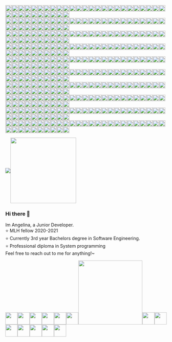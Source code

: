 <!-- NICKNAME PANEL START-->
<img src="https://img.shields.io/badge/%20-%20-lightgrey?style=flat&logo=angular&logoColor=lightgrey" width="20vw"><img src="https://img.shields.io/badge/%20-%20-lightgrey?style=flat&logo=angular&logoColor=lightgrey" width="20vw"><img src="https://img.shields.io/badge/%20-%20-lightgrey?style=flat&logo=angular&logoColor=lightgrey" width="20vw"><img src="https://img.shields.io/badge/%20-%20-lightgrey?style=flat&logo=angular&logoColor=lightgrey" width="20vw"><img src="https://img.shields.io/badge/%20-%20-lightgrey?style=flat&logo=angular&logoColor=lightgrey" width="20vw"><img src="https://img.shields.io/badge/%20-%20-lightgrey?style=flat&logo=angular&logoColor=lightgrey" width="20vw"><img src="https://img.shields.io/badge/%20-%20-lightgrey?style=flat&logo=angular&logoColor=lightgrey" width="20vw"><img src="https://img.shields.io/badge/%20-%20-lightgrey?style=flat&logo=angular&logoColor=lightgrey" width="20vw"><img src="https://img.shields.io/badge/%20-%20-lightgrey?style=flat&logo=angular&logoColor=lightgrey" width="20vw"><img src="https://img.shields.io/badge/%20-%20-lightgrey?style=flat&logo=angular&logoColor=lightgrey" width="20vw"><img src="https://img.shields.io/badge/%20-%20-lightgrey?style=flat&logo=angular&logoColor=lightgrey" width="20vw"><img src="https://img.shields.io/badge/%20-%20-lightgrey?style=flat&logo=angular&logoColor=lightgrey" width="20vw"><img src="https://img.shields.io/badge/%20-%20-lightgrey?style=flat&logo=angular&logoColor=lightgrey" width="20vw"><img src="https://img.shields.io/badge/%20-%20-lightgrey?style=flat&logo=angular&logoColor=lightgrey" width="20vw"><img src="https://img.shields.io/badge/%20-%20-lightgrey?style=flat&logo=angular&logoColor=lightgrey" width="20vw"><img src="https://img.shields.io/badge/%20-%20-lightgrey?style=flat&logo=angular&logoColor=lightgrey" width="20vw"><img src="https://img.shields.io/badge/%20-%20-lightgrey?style=flat&logo=angular&logoColor=lightgrey" width="20vw"><img src="https://img.shields.io/badge/%20-%20-lightgrey?style=flat&logo=angular&logoColor=lightgrey" width="20vw"><img src="https://img.shields.io/badge/%20-%20-lightgrey?style=flat&logo=angular&logoColor=lightgrey" width="20vw"><img src="https://img.shields.io/badge/%20-%20-lightgrey?style=flat&logo=angular&logoColor=lightgrey" width="20vw"><img src="https://img.shields.io/badge/%20-%20-lightgrey?style=flat&logo=angular&logoColor=lightgrey" width="20vw"><img src="https://img.shields.io/badge/%20-%20-lightgrey?style=flat&logo=angular&logoColor=lightgrey" width="20vw"><img src="https://img.shields.io/badge/%20-%20-lightgrey?style=flat&logo=angular&logoColor=lightgrey" width="20vw"><img src="https://img.shields.io/badge/%20-%20-lightgrey?style=flat&logo=angular&logoColor=lightgrey" width="20vw"><img src="https://img.shields.io/badge/%20-%20-lightgrey?style=flat&logo=angular&logoColor=lightgrey" width="20vw"><img src="https://img.shields.io/badge/%20-%20-lightgrey?style=flat&logo=angular&logoColor=lightgrey" width="20vw"><img src="https://img.shields.io/badge/%20-%20-lightgrey?style=flat&logo=angular&logoColor=lightgrey" width="20vw"><img src="https://img.shields.io/badge/%20-%20-lightgrey?style=flat&logo=angular&logoColor=lightgrey" width="20vw"><img src="https://img.shields.io/badge/%20-%20-lightgrey?style=flat&logo=angular&logoColor=lightgrey" width="20vw"><img src="https://img.shields.io/badge/%20-%20-lightgrey?style=flat&logo=angular&logoColor=lightgrey" width="20vw"><img src="https://img.shields.io/badge/%20-%20-lightgrey?style=flat&logo=angular&logoColor=lightgrey" width="20vw"><img src="https://img.shields.io/badge/%20-%20-lightgrey?style=flat&logo=angular&logoColor=lightgrey" width="20vw"><img src="https://img.shields.io/badge/%20-%20-lightgrey?style=flat&logo=angular&logoColor=lightgrey" width="20vw"><img src="https://img.shields.io/badge/%20-%20-lightgrey?style=flat&logo=angular&logoColor=lightgrey" width="20vw"><img src="https://img.shields.io/badge/%20-%20-lightgrey?style=flat&logo=angular&logoColor=lightgrey" width="20vw"><br/> 
<img src="https://img.shields.io/badge/%20-%20-lightgrey?style=flat&logo=angular&logoColor=lightgrey" width="20vw"><img src="https://img.shields.io/badge/%20-%20-lightgrey?style=flat&logo=angular&logoColor=lightgrey" width="20vw"><img src="https://img.shields.io/badge/%20-%20-lightgrey?style=flat&logo=angular&logoColor=lightgrey" width="20vw"><img src="https://img.shields.io/badge/%20-%20-lightgrey?style=flat&logo=angular&logoColor=lightgrey" width="20vw"><img src="https://img.shields.io/badge/%20-%20-lightgrey?style=flat&logo=angular&logoColor=lightgrey" width="20vw"><img src="https://img.shields.io/badge/%20-%20-lightgrey?style=flat&logo=angular&logoColor=lightgrey" width="20vw"><img src="https://img.shields.io/badge/%20-%20-lightgrey?style=flat&logo=angular&logoColor=lightgrey" width="20vw"><img src="https://img.shields.io/badge/%20-%20-lightgrey?style=flat&logo=angular&logoColor=lightgrey" width="20vw"><img src="https://img.shields.io/badge/%20-%20-lightgrey?style=flat&logo=angular&logoColor=lightgrey" width="20vw"><img src="https://img.shields.io/badge/%20-%20-lightgrey?style=flat&logo=angular&logoColor=lightgrey" width="20vw"><img src="https://img.shields.io/badge/%20-%20-lightgrey?style=flat&logo=angular&logoColor=lightgrey" width="20vw"><img src="https://img.shields.io/badge/%20-%20-lightgrey?style=flat&logo=angular&logoColor=lightgrey" width="20vw"><img src="https://img.shields.io/badge/%20-%20-lightgrey?style=flat&logo=angular&logoColor=lightgrey" width="20vw"><img src="https://img.shields.io/badge/%20-%20-lightgrey?style=flat&logo=angular&logoColor=lightgrey" width="20vw"><img src="https://img.shields.io/badge/%20-%20-lightgrey?style=flat&logo=angular&logoColor=lightgrey" width="20vw"><img src="https://img.shields.io/badge/%20-%20-lightgrey?style=flat&logo=angular&logoColor=lightgrey" width="20vw"><img src="https://img.shields.io/badge/%20-%20-lightgrey?style=flat&logo=angular&logoColor=lightgrey" width="20vw"><img src="https://img.shields.io/badge/%20-%20-lightgrey?style=flat&logo=angular&logoColor=lightgrey" width="20vw"><img src="https://img.shields.io/badge/%20-%20-ff69b4?style=flat&logo=angular&logoColor=ff69b4" width="20vw"><img src="https://img.shields.io/badge/%20-%20-lightgrey?style=flat&logo=angular&logoColor=lightgrey" width="20vw"><img src="https://img.shields.io/badge/%20-%20-ff69b4?style=flat&logo=angular&logoColor=ff69b4" width="20vw"><img src="https://img.shields.io/badge/%20-%20-lightgrey?style=flat&logo=angular&logoColor=lightgrey" width="20vw"><img src="https://img.shields.io/badge/%20-%20-lightgrey?style=flat&logo=angular&logoColor=lightgrey" width="20vw"><img src="https://img.shields.io/badge/%20-%20-lightgrey?style=flat&logo=angular&logoColor=lightgrey" width="20vw"><img src="https://img.shields.io/badge/%20-%20-lightgrey?style=flat&logo=angular&logoColor=lightgrey" width="20vw"><img src="https://img.shields.io/badge/%20-%20-lightgrey?style=flat&logo=angular&logoColor=lightgrey" width="20vw"><img src="https://img.shields.io/badge/%20-%20-lightgrey?style=flat&logo=angular&logoColor=lightgrey" width="20vw"><img src="https://img.shields.io/badge/%20-%20-lightgrey?style=flat&logo=angular&logoColor=lightgrey" width="20vw"><img src="https://img.shields.io/badge/%20-%20-lightgrey?style=flat&logo=angular&logoColor=lightgrey" width="20vw"><img src="https://img.shields.io/badge/%20-%20-lightgrey?style=flat&logo=angular&logoColor=lightgrey" width="20vw"><img src="https://img.shields.io/badge/%20-%20-lightgrey?style=flat&logo=angular&logoColor=lightgrey" width="20vw"><img src="https://img.shields.io/badge/%20-%20-lightgrey?style=flat&logo=angular&logoColor=lightgrey" width="20vw"><img src="https://img.shields.io/badge/%20-%20-lightgrey?style=flat&logo=angular&logoColor=lightgrey" width="20vw"><img src="https://img.shields.io/badge/%20-%20-lightgrey?style=flat&logo=angular&logoColor=lightgrey" width="20vw"><img src="https://img.shields.io/badge/%20-%20-lightgrey?style=flat&logo=angular&logoColor=lightgrey" width="20vw"><br/> 
<img src="https://img.shields.io/badge/%20-%20-lightgrey?style=flat&logo=angular&logoColor=lightgrey" width="20vw"><img src="https://img.shields.io/badge/%20-%20-lightgrey?style=flat&logo=angular&logoColor=lightgrey" width="20vw"><img src="https://img.shields.io/badge/%20-%20-ff69b4?style=flat&logo=angular&logoColor=ff69b4" width="20vw"><img src="https://img.shields.io/badge/%20-%20-ff69b4?style=flat&logo=angular&logoColor=ff69b4" width="20vw"><img src="https://img.shields.io/badge/%20-%20-lightgrey?style=flat&logo=angular&logoColor=lightgrey" width="20vw"><img src="https://img.shields.io/badge/%20-%20-lightgrey?style=flat&logo=angular&logoColor=lightgrey" width="20vw"><img src="https://img.shields.io/badge/%20-%20-ff69b4?style=flat&logo=angular&logoColor=ff69b4" width="20vw"><img src="https://img.shields.io/badge/%20-%20-ff69b4?style=flat&logo=angular&logoColor=ff69b4" width="20vw"><img src="https://img.shields.io/badge/%20-%20-ff69b4?style=flat&logo=angular&logoColor=ff69b4" width="20vw"><img src="https://img.shields.io/badge/%20-%20-lightgrey?style=flat&logo=angular&logoColor=lightgrey" width="20vw"><img src="https://img.shields.io/badge/%20-%20-ff69b4?style=flat&logo=angular&logoColor=ff69b4" width="20vw"><img src="https://img.shields.io/badge/%20-%20-ff69b4?style=flat&logo=angular&logoColor=ff69b4" width="20vw"><img src="https://img.shields.io/badge/%20-%20-ff69b4?style=flat&logo=angular&logoColor=ff69b4" width="20vw"><img src="https://img.shields.io/badge/%20-%20-lightgrey?style=flat&logo=angular&logoColor=lightgrey" width="20vw"><img src="https://img.shields.io/badge/%20-%20-ff69b4?style=flat&logo=angular&logoColor=ff69b4" width="20vw"><img src="https://img.shields.io/badge/%20-%20-ff69b4?style=flat&logo=angular&logoColor=ff69b4" width="20vw"><img src="https://img.shields.io/badge/%20-%20-ff69b4?style=flat&logo=angular&logoColor=ff69b4" width="20vw"><img src="https://img.shields.io/badge/%20-%20-lightgrey?style=flat&logo=angular&logoColor=lightgrey" width="20vw"><img src="https://img.shields.io/badge/%20-%20-ff69b4?style=flat&logo=angular&logoColor=ff69b4" width="20vw"><img src="https://img.shields.io/badge/%20-%20-lightgrey?style=flat&logo=angular&logoColor=lightgrey" width="20vw"><img src="https://img.shields.io/badge/%20-%20-lightgrey?style=flat&logo=angular&logoColor=lightgrey" width="20vw"><img src="https://img.shields.io/badge/%20-%20-lightgrey?style=flat&logo=angular&logoColor=lightgrey" width="20vw"><img src="https://img.shields.io/badge/%20-%20-ff69b4?style=flat&logo=angular&logoColor=ff69b4" width="20vw"><img src="https://img.shields.io/badge/%20-%20-ff69b4?style=flat&logo=angular&logoColor=ff69b4" width="20vw"><img src="https://img.shields.io/badge/%20-%20-ff69b4?style=flat&logo=angular&logoColor=ff69b4" width="20vw"><img src="https://img.shields.io/badge/%20-%20-lightgrey?style=flat&logo=angular&logoColor=lightgrey" width="20vw"><img src="https://img.shields.io/badge/%20-%20-lightgrey?style=flat&logo=angular&logoColor=lightgrey" width="20vw"><img src="https://img.shields.io/badge/%20-%20-ff69b4?style=flat&logo=angular&logoColor=ff69b4" width="20vw"><img src="https://img.shields.io/badge/%20-%20-ff69b4?style=flat&logo=angular&logoColor=ff69b4" width="20vw"><img src="https://img.shields.io/badge/%20-%20-lightgrey?style=flat&logo=angular&logoColor=lightgrey" width="20vw"><img src="https://img.shields.io/badge/%20-%20-lightgrey?style=flat&logo=angular&logoColor=lightgrey" width="20vw"><img src="https://img.shields.io/badge/%20-%20-ff69b4?style=flat&logo=angular&logoColor=ff69b4" width="20vw"><img src="https://img.shields.io/badge/%20-%20-ff69b4?style=flat&logo=angular&logoColor=ff69b4" width="20vw"><img src="https://img.shields.io/badge/%20-%20-ff69b4?style=flat&logo=angular&logoColor=ff69b4" width="20vw"><img src="https://img.shields.io/badge/%20-%20-lightgrey?style=flat&logo=angular&logoColor=lightgrey" width="20vw"><!-- newline --><br/> 
<img src="https://img.shields.io/badge/%20-%20-lightgrey?style=flat&logo=angular&logoColor=lightgrey" width="20vw"><img src="https://img.shields.io/badge/%20-%20-ff69b4?style=flat&logo=angular&logoColor=ff69b4" width="20vw"><img src="https://img.shields.io/badge/%20-%20-lightgrey?style=flat&logo=angular&logoColor=lightgrey" width="20vw"><img src="https://img.shields.io/badge/%20-%20-ff69b4?style=flat&logo=angular&logoColor=ff69b4" width="20vw"><img src="https://img.shields.io/badge/%20-%20-lightgrey?style=flat&logo=angular&logoColor=lightgrey" width="20vw"><img src="https://img.shields.io/badge/%20-%20-lightgrey?style=flat&logo=angular&logoColor=lightgrey" width="20vw"><img src="https://img.shields.io/badge/%20-%20-ff69b4?style=flat&logo=angular&logoColor=ff69b4" width="20vw"><img src="https://img.shields.io/badge/%20-%20-lightgrey?style=flat&logo=angular&logoColor=lightgrey" width="20vw"><img src="https://img.shields.io/badge/%20-%20-ff69b4?style=flat&logo=angular&logoColor=ff69b4" width="20vw"><img src="https://img.shields.io/badge/%20-%20-lightgrey?style=flat&logo=angular&logoColor=lightgrey" width="20vw"><img src="https://img.shields.io/badge/%20-%20-ff69b4?style=flat&logo=angular&logoColor=ff69b4" width="20vw"><img src="https://img.shields.io/badge/%20-%20-lightgrey?style=flat&logo=angular&logoColor=lightgrey" width="20vw"><img src="https://img.shields.io/badge/%20-%20-ff69b4?style=flat&logo=angular&logoColor=ff69b4" width="20vw"><img src="https://img.shields.io/badge/%20-%20-lightgrey?style=flat&logo=angular&logoColor=lightgrey" width="20vw"><img src="https://img.shields.io/badge/%20-%20-ff69b4?style=flat&logo=angular&logoColor=ff69b4" width="20vw"><img src="https://img.shields.io/badge/%20-%20-lightgrey?style=flat&logo=angular&logoColor=lightgrey" width="20vw"><img src="https://img.shields.io/badge/%20-%20-ff69b4?style=flat&logo=angular&logoColor=ff69b4" width="20vw"><img src="https://img.shields.io/badge/%20-%20-lightgrey?style=flat&logo=angular&logoColor=lightgrey" width="20vw"><img src="https://img.shields.io/badge/%20-%20-ff69b4?style=flat&logo=angular&logoColor=ff69b4" width="20vw"><img src="https://img.shields.io/badge/%20-%20-lightgrey?style=flat&logo=angular&logoColor=lightgrey" width="20vw"><img src="https://img.shields.io/badge/%20-%20-ff69b4?style=flat&logo=angular&logoColor=ff69b4" width="20vw"><img src="https://img.shields.io/badge/%20-%20-lightgrey?style=flat&logo=angular&logoColor=lightgrey" width="20vw"><img src="https://img.shields.io/badge/%20-%20-ff69b4?style=flat&logo=angular&logoColor=ff69b4" width="20vw"><img src="https://img.shields.io/badge/%20-%20-lightgrey?style=flat&logo=angular&logoColor=lightgrey" width="20vw"><img src="https://img.shields.io/badge/%20-%20-ff69b4?style=flat&logo=angular&logoColor=ff69b4" width="20vw"><img src="https://img.shields.io/badge/%20-%20-lightgrey?style=flat&logo=angular&logoColor=lightgrey" width="20vw"><img src="https://img.shields.io/badge/%20-%20-ff69b4?style=flat&logo=angular&logoColor=ff69b4" width="20vw"><img src="https://img.shields.io/badge/%20-%20-lightgrey?style=flat&logo=angular&logoColor=lightgrey" width="20vw"><img src="https://img.shields.io/badge/%20-%20-ff69b4?style=flat&logo=angular&logoColor=ff69b4" width="20vw"><img src="https://img.shields.io/badge/%20-%20-lightgrey?style=flat&logo=angular&logoColor=lightgrey" width="20vw"><img src="https://img.shields.io/badge/%20-%20-lightgrey?style=flat&logo=angular&logoColor=lightgrey" width="20vw"><img src="https://img.shields.io/badge/%20-%20-ff69b4?style=flat&logo=angular&logoColor=ff69b4" width="20vw"><img src="https://img.shields.io/badge/%20-%20-lightgrey?style=flat&logo=angular&logoColor=lightgrey" width="20vw"><img src="https://img.shields.io/badge/%20-%20-ff69b4?style=flat&logo=angular&logoColor=ff69b4" width="20vw"><img src="https://img.shields.io/badge/%20-%20-lightgrey?style=flat&logo=angular&logoColor=lightgrey" width="20vw"><!-- newline --><br/> 
<img src="https://img.shields.io/badge/%20-%20-lightgrey?style=flat&logo=angular&logoColor=lightgrey" width="20vw"><img src="https://img.shields.io/badge/%20-%20-ff69b4?style=flat&logo=angular&logoColor=ff69b4" width="20vw"><img src="https://img.shields.io/badge/%20-%20-lightgrey?style=flat&logo=angular&logoColor=lightgrey" width="20vw"><img src="https://img.shields.io/badge/%20-%20-ff69b4?style=flat&logo=angular&logoColor=ff69b4" width="20vw"><img src="https://img.shields.io/badge/%20-%20-lightgrey?style=flat&logo=angular&logoColor=lightgrey" width="20vw"><img src="https://img.shields.io/badge/%20-%20-lightgrey?style=flat&logo=angular&logoColor=lightgrey" width="20vw"><img src="https://img.shields.io/badge/%20-%20-ff69b4?style=flat&logo=angular&logoColor=ff69b4" width="20vw"><img src="https://img.shields.io/badge/%20-%20-lightgrey?style=flat&logo=angular&logoColor=lightgrey" width="20vw"><img src="https://img.shields.io/badge/%20-%20-ff69b4?style=flat&logo=angular&logoColor=ff69b4" width="20vw"><img src="https://img.shields.io/badge/%20-%20-lightgrey?style=flat&logo=angular&logoColor=lightgrey" width="20vw"><img src="https://img.shields.io/badge/%20-%20-ff69b4?style=flat&logo=angular&logoColor=ff69b4" width="20vw"><img src="https://img.shields.io/badge/%20-%20-lightgrey?style=flat&logo=angular&logoColor=lightgrey" width="20vw"><img src="https://img.shields.io/badge/%20-%20-ff69b4?style=flat&logo=angular&logoColor=ff69b4" width="20vw"><img src="https://img.shields.io/badge/%20-%20-lightgrey?style=flat&logo=angular&logoColor=lightgrey" width="20vw"><img src="https://img.shields.io/badge/%20-%20-ff69b4?style=flat&logo=angular&logoColor=ff69b4" width="20vw"><img src="https://img.shields.io/badge/%20-%20-ff69b4?style=flat&logo=angular&logoColor=ff69b4" width="20vw"><img src="https://img.shields.io/badge/%20-%20-ff69b4?style=flat&logo=angular&logoColor=ff69b4" width="20vw"><img src="https://img.shields.io/badge/%20-%20-lightgrey?style=flat&logo=angular&logoColor=lightgrey" width="20vw"><img src="https://img.shields.io/badge/%20-%20-ff69b4?style=flat&logo=angular&logoColor=ff69b4" width="20vw"><img src="https://img.shields.io/badge/%20-%20-lightgrey?style=flat&logo=angular&logoColor=lightgrey" width="20vw"><img src="https://img.shields.io/badge/%20-%20-ff69b4?style=flat&logo=angular&logoColor=ff69b4" width="20vw"><img src="https://img.shields.io/badge/%20-%20-lightgrey?style=flat&logo=angular&logoColor=lightgrey" width="20vw"><img src="https://img.shields.io/badge/%20-%20-ff69b4?style=flat&logo=angular&logoColor=ff69b4" width="20vw"><img src="https://img.shields.io/badge/%20-%20-lightgrey?style=flat&logo=angular&logoColor=lightgrey" width="20vw"><img src="https://img.shields.io/badge/%20-%20-ff69b4?style=flat&logo=angular&logoColor=ff69b4" width="20vw"><img src="https://img.shields.io/badge/%20-%20-lightgrey?style=flat&logo=angular&logoColor=lightgrey" width="20vw"><img src="https://img.shields.io/badge/%20-%20-ff69b4?style=flat&logo=angular&logoColor=ff69b4" width="20vw"><img src="https://img.shields.io/badge/%20-%20-lightgrey?style=flat&logo=angular&logoColor=lightgrey" width="20vw"><img src="https://img.shields.io/badge/%20-%20-ff69b4?style=flat&logo=angular&logoColor=ff69b4" width="20vw"><img src="https://img.shields.io/badge/%20-%20-lightgrey?style=flat&logo=angular&logoColor=lightgrey" width="20vw"><img src="https://img.shields.io/badge/%20-%20-lightgrey?style=flat&logo=angular&logoColor=lightgrey" width="20vw"><img src="https://img.shields.io/badge/%20-%20-ff69b4?style=flat&logo=angular&logoColor=ff69b4" width="20vw"><img src="https://img.shields.io/badge/%20-%20-lightgrey?style=flat&logo=angular&logoColor=lightgrey" width="20vw"><img src="https://img.shields.io/badge/%20-%20-ff69b4?style=flat&logo=angular&logoColor=ff69b4" width="20vw"><img src="https://img.shields.io/badge/%20-%20-lightgrey?style=flat&logo=angular&logoColor=lightgrey" width="20vw"><!-- newline --><br/> 
<img src="https://img.shields.io/badge/%20-%20-lightgrey?style=flat&logo=angular&logoColor=lightgrey" width="20vw"><img src="https://img.shields.io/badge/%20-%20-ff69b4?style=flat&logo=angular&logoColor=ff69b4" width="20vw"><img src="https://img.shields.io/badge/%20-%20-lightgrey?style=flat&logo=angular&logoColor=lightgrey" width="20vw"><img src="https://img.shields.io/badge/%20-%20-ff69b4?style=flat&logo=angular&logoColor=ff69b4" width="20vw"><img src="https://img.shields.io/badge/%20-%20-lightgrey?style=flat&logo=angular&logoColor=lightgrey" width="20vw"><img src="https://img.shields.io/badge/%20-%20-lightgrey?style=flat&logo=angular&logoColor=lightgrey" width="20vw"><img src="https://img.shields.io/badge/%20-%20-ff69b4?style=flat&logo=angular&logoColor=ff69b4" width="20vw"><img src="https://img.shields.io/badge/%20-%20-lightgrey?style=flat&logo=angular&logoColor=lightgrey" width="20vw"><img src="https://img.shields.io/badge/%20-%20-ff69b4?style=flat&logo=angular&logoColor=ff69b4" width="20vw"><img src="https://img.shields.io/badge/%20-%20-lightgrey?style=flat&logo=angular&logoColor=lightgrey" width="20vw"><img src="https://img.shields.io/badge/%20-%20-ff69b4?style=flat&logo=angular&logoColor=ff69b4" width="20vw"><img src="https://img.shields.io/badge/%20-%20-ff69b4?style=flat&logo=angular&logoColor=ff69b4" width="20vw"><img src="https://img.shields.io/badge/%20-%20-ff69b4?style=flat&logo=angular&logoColor=ff69b4" width="20vw"><img src="https://img.shields.io/badge/%20-%20-lightgrey?style=flat&logo=angular&logoColor=lightgrey" width="20vw"><img src="https://img.shields.io/badge/%20-%20-ff69b4?style=flat&logo=angular&logoColor=ff69b4" width="20vw"><img src="https://img.shields.io/badge/%20-%20-lightgrey?style=flat&logo=angular&logoColor=lightgrey" width="20vw"><img src="https://img.shields.io/badge/%20-%20-lightgrey?style=flat&logo=angular&logoColor=lightgrey" width="20vw"><img src="https://img.shields.io/badge/%20-%20-lightgrey?style=flat&logo=angular&logoColor=lightgrey" width="20vw"><img src="https://img.shields.io/badge/%20-%20-ff69b4?style=flat&logo=angular&logoColor=ff69b4" width="20vw"><img src="https://img.shields.io/badge/%20-%20-lightgrey?style=flat&logo=angular&logoColor=lightgrey" width="20vw"><img src="https://img.shields.io/badge/%20-%20-ff69b4?style=flat&logo=angular&logoColor=ff69b4" width="20vw"><img src="https://img.shields.io/badge/%20-%20-lightgrey?style=flat&logo=angular&logoColor=lightgrey" width="20vw"><img src="https://img.shields.io/badge/%20-%20-ff69b4?style=flat&logo=angular&logoColor=ff69b4" width="20vw"><img src="https://img.shields.io/badge/%20-%20-lightgrey?style=flat&logo=angular&logoColor=lightgrey" width="20vw"><img src="https://img.shields.io/badge/%20-%20-ff69b4?style=flat&logo=angular&logoColor=ff69b4" width="20vw"><img src="https://img.shields.io/badge/%20-%20-lightgrey?style=flat&logo=angular&logoColor=lightgrey" width="20vw"><img src="https://img.shields.io/badge/%20-%20-ff69b4?style=flat&logo=angular&logoColor=ff69b4" width="20vw"><img src="https://img.shields.io/badge/%20-%20-lightgrey?style=flat&logo=angular&logoColor=lightgrey" width="20vw"><img src="https://img.shields.io/badge/%20-%20-ff69b4?style=flat&logo=angular&logoColor=ff69b4" width="20vw"><img src="https://img.shields.io/badge/%20-%20-lightgrey?style=flat&logo=angular&logoColor=lightgrey" width="20vw"><img src="https://img.shields.io/badge/%20-%20-lightgrey?style=flat&logo=angular&logoColor=lightgrey" width="20vw"><img src="https://img.shields.io/badge/%20-%20-ff69b4?style=flat&logo=angular&logoColor=ff69b4" width="20vw"><img src="https://img.shields.io/badge/%20-%20-ff69b4?style=flat&logo=angular&logoColor=ff69b4" width="20vw"><img src="https://img.shields.io/badge/%20-%20-ff69b4?style=flat&logo=angular&logoColor=ff69b4" width="20vw"><img src="https://img.shields.io/badge/%20-%20-lightgrey?style=flat&logo=angular&logoColor=lightgrey" width="20vw"><!-- newline --><br/> 
<img src="https://img.shields.io/badge/%20-%20-lightgrey?style=flat&logo=angular&logoColor=lightgrey" width="20vw"><img src="https://img.shields.io/badge/%20-%20-lightgrey?style=flat&logo=angular&logoColor=lightgrey" width="20vw"><img src="https://img.shields.io/badge/%20-%20-ff69b4?style=flat&logo=angular&logoColor=ff69b4" width="20vw"><img src="https://img.shields.io/badge/%20-%20-ff69b4?style=flat&logo=angular&logoColor=ff69b4" width="20vw"><img src="https://img.shields.io/badge/%20-%20-ff69b4?style=flat&logo=angular&logoColor=ff69b4" width="20vw"><img src="https://img.shields.io/badge/%20-%20-lightgrey?style=flat&logo=angular&logoColor=lightgrey" width="20vw"><img src="https://img.shields.io/badge/%20-%20-ff69b4?style=flat&logo=angular&logoColor=ff69b4" width="20vw"><img src="https://img.shields.io/badge/%20-%20-lightgrey?style=flat&logo=angular&logoColor=lightgrey" width="20vw"><img src="https://img.shields.io/badge/%20-%20-ff69b4?style=flat&logo=angular&logoColor=ff69b4" width="20vw"><img src="https://img.shields.io/badge/%20-%20-lightgrey?style=flat&logo=angular&logoColor=lightgrey" width="20vw"><img src="https://img.shields.io/badge/%20-%20-lightgrey?style=flat&logo=angular&logoColor=lightgrey" width="20vw"><img src="https://img.shields.io/badge/%20-%20-lightgrey?style=flat&logo=angular&logoColor=lightgrey" width="20vw"><img src="https://img.shields.io/badge/%20-%20-ff69b4?style=flat&logo=angular&logoColor=ff69b4" width="20vw"><img src="https://img.shields.io/badge/%20-%20-lightgrey?style=flat&logo=angular&logoColor=lightgrey" width="20vw"><img src="https://img.shields.io/badge/%20-%20-ff69b4?style=flat&logo=angular&logoColor=ff69b4" width="20vw"><img src="https://img.shields.io/badge/%20-%20-ff69b4?style=flat&logo=angular&logoColor=ff69b4" width="20vw"><img src="https://img.shields.io/badge/%20-%20-ff69b4?style=flat&logo=angular&logoColor=ff69b4" width="20vw"><img src="https://img.shields.io/badge/%20-%20-lightgrey?style=flat&logo=angular&logoColor=lightgrey" width="20vw"><img src="https://img.shields.io/badge/%20-%20-ff69b4?style=flat&logo=angular&logoColor=ff69b4" width="20vw"><img src="https://img.shields.io/badge/%20-%20-lightgrey?style=flat&logo=angular&logoColor=lightgrey" width="20vw"><img src="https://img.shields.io/badge/%20-%20-ff69b4?style=flat&logo=angular&logoColor=ff69b4" width="20vw"><img src="https://img.shields.io/badge/%20-%20-lightgrey?style=flat&logo=angular&logoColor=lightgrey" width="20vw"><img src="https://img.shields.io/badge/%20-%20-ff69b4?style=flat&logo=angular&logoColor=ff69b4" width="20vw"><img src="https://img.shields.io/badge/%20-%20-lightgrey?style=flat&logo=angular&logoColor=lightgrey" width="20vw"><img src="https://img.shields.io/badge/%20-%20-ff69b4?style=flat&logo=angular&logoColor=ff69b4" width="20vw"><img src="https://img.shields.io/badge/%20-%20-lightgrey?style=flat&logo=angular&logoColor=lightgrey" width="20vw"><img src="https://img.shields.io/badge/%20-%20-lightgrey?style=flat&logo=angular&logoColor=lightgrey" width="20vw"><img src="https://img.shields.io/badge/%20-%20-ff69b4?style=flat&logo=angular&logoColor=ff69b4" width="20vw"><img src="https://img.shields.io/badge/%20-%20-lightgrey?style=flat&logo=angular&logoColor=lightgrey" width="20vw"><img src="https://img.shields.io/badge/%20-%20-ff69b4?style=flat&logo=angular&logoColor=ff69b4" width="20vw"><img src="https://img.shields.io/badge/%20-%20-lightgrey?style=flat&logo=angular&logoColor=lightgrey" width="20vw"><img src="https://img.shields.io/badge/%20-%20-lightgrey?style=flat&logo=angular&logoColor=lightgrey" width="20vw"><img src="https://img.shields.io/badge/%20-%20-lightgrey?style=flat&logo=angular&logoColor=lightgrey" width="20vw"><img src="https://img.shields.io/badge/%20-%20-ff69b4?style=flat&logo=angular&logoColor=ff69b4" width="20vw"><img src="https://img.shields.io/badge/%20-%20-lightgrey?style=flat&logo=angular&logoColor=lightgrey" width="20vw"><!-- newline --><br/> 
<img src="https://img.shields.io/badge/%20-%20-lightgrey?style=flat&logo=angular&logoColor=lightgrey" width="20vw"><img src="https://img.shields.io/badge/%20-%20-lightgrey?style=flat&logo=angular&logoColor=lightgrey" width="20vw"><img src="https://img.shields.io/badge/%20-%20-lightgrey?style=flat&logo=angular&logoColor=lightgrey" width="20vw"><img src="https://img.shields.io/badge/%20-%20-lightgrey?style=flat&logo=angular&logoColor=lightgrey" width="20vw"><img src="https://img.shields.io/badge/%20-%20-lightgrey?style=flat&logo=angular&logoColor=lightgrey" width="20vw"><img src="https://img.shields.io/badge/%20-%20-lightgrey?style=flat&logo=angular&logoColor=lightgrey" width="20vw"><img src="https://img.shields.io/badge/%20-%20-lightgrey?style=flat&logo=angular&logoColor=lightgrey" width="20vw"><img src="https://img.shields.io/badge/%20-%20-lightgrey?style=flat&logo=angular&logoColor=lightgrey" width="20vw"><img src="https://img.shields.io/badge/%20-%20-lightgrey?style=flat&logo=angular&logoColor=lightgrey" width="20vw"><img src="https://img.shields.io/badge/%20-%20-lightgrey?style=flat&logo=angular&logoColor=lightgrey" width="20vw"><img src="https://img.shields.io/badge/%20-%20-ff69b4?style=flat&logo=angular&logoColor=ff69b4" width="20vw"><img src="https://img.shields.io/badge/%20-%20-lightgrey?style=flat&logo=angular&logoColor=lightgrey" width="20vw"><img src="https://img.shields.io/badge/%20-%20-ff69b4?style=flat&logo=angular&logoColor=ff69b4" width="20vw"><img src="https://img.shields.io/badge/%20-%20-lightgrey?style=flat&logo=angular&logoColor=lightgrey" width="20vw"><img src="https://img.shields.io/badge/%20-%20-lightgrey?style=flat&logo=angular&logoColor=lightgrey" width="20vw"><img src="https://img.shields.io/badge/%20-%20-lightgrey?style=flat&logo=angular&logoColor=lightgrey" width="20vw"><img src="https://img.shields.io/badge/%20-%20-lightgrey?style=flat&logo=angular&logoColor=lightgrey" width="20vw"><img src="https://img.shields.io/badge/%20-%20-lightgrey?style=flat&logo=angular&logoColor=lightgrey" width="20vw"><img src="https://img.shields.io/badge/%20-%20-lightgrey?style=flat&logo=angular&logoColor=lightgrey" width="20vw"><img src="https://img.shields.io/badge/%20-%20-lightgrey?style=flat&logo=angular&logoColor=lightgrey" width="20vw"><img src="https://img.shields.io/badge/%20-%20-lightgrey?style=flat&logo=angular&logoColor=lightgrey" width="20vw"><img src="https://img.shields.io/badge/%20-%20-lightgrey?style=flat&logo=angular&logoColor=lightgrey" width="20vw"><img src="https://img.shields.io/badge/%20-%20-lightgrey?style=flat&logo=angular&logoColor=lightgrey" width="20vw"><img src="https://img.shields.io/badge/%20-%20-lightgrey?style=flat&logo=angular&logoColor=lightgrey" width="20vw"><img src="https://img.shields.io/badge/%20-%20-lightgrey?style=flat&logo=angular&logoColor=lightgrey" width="20vw"><img src="https://img.shields.io/badge/%20-%20-lightgrey?style=flat&logo=angular&logoColor=lightgrey" width="20vw"><img src="https://img.shields.io/badge/%20-%20-lightgrey?style=flat&logo=angular&logoColor=lightgrey" width="20vw"><img src="https://img.shields.io/badge/%20-%20-lightgrey?style=flat&logo=angular&logoColor=lightgrey" width="20vw"><img src="https://img.shields.io/badge/%20-%20-lightgrey?style=flat&logo=angular&logoColor=lightgrey" width="20vw"><img src="https://img.shields.io/badge/%20-%20-lightgrey?style=flat&logo=angular&logoColor=lightgrey" width="20vw"><img src="https://img.shields.io/badge/%20-%20-lightgrey?style=flat&logo=angular&logoColor=lightgrey" width="20vw"><img src="https://img.shields.io/badge/%20-%20-ff69b4?style=flat&logo=angular&logoColor=ff69b4" width="20vw"><img src="https://img.shields.io/badge/%20-%20-lightgrey?style=flat&logo=angular&logoColor=lightgrey" width="20vw"><img src="https://img.shields.io/badge/%20-%20-ff69b4?style=flat&logo=angular&logoColor=ff69b4" width="20vw"><img src="https://img.shields.io/badge/%20-%20-lightgrey?style=flat&logo=angular&logoColor=lightgrey" width="20vw"><!-- newline --><br/> 
<img src="https://img.shields.io/badge/%20-%20-lightgrey?style=flat&logo=angular&logoColor=lightgrey" width="20vw"><img src="https://img.shields.io/badge/%20-%20-lightgrey?style=flat&logo=angular&logoColor=lightgrey" width="20vw"><img src="https://img.shields.io/badge/%20-%20-lightgrey?style=flat&logo=angular&logoColor=lightgrey" width="20vw"><img src="https://img.shields.io/badge/%20-%20-lightgrey?style=flat&logo=angular&logoColor=lightgrey" width="20vw"><img src="https://img.shields.io/badge/%20-%20-lightgrey?style=flat&logo=angular&logoColor=lightgrey" width="20vw"><img src="https://img.shields.io/badge/%20-%20-lightgrey?style=flat&logo=angular&logoColor=lightgrey" width="20vw"><img src="https://img.shields.io/badge/%20-%20-lightgrey?style=flat&logo=angular&logoColor=lightgrey" width="20vw"><img src="https://img.shields.io/badge/%20-%20-lightgrey?style=flat&logo=angular&logoColor=lightgrey" width="20vw"><img src="https://img.shields.io/badge/%20-%20-lightgrey?style=flat&logo=angular&logoColor=lightgrey" width="20vw"><img src="https://img.shields.io/badge/%20-%20-lightgrey?style=flat&logo=angular&logoColor=lightgrey" width="20vw"><img src="https://img.shields.io/badge/%20-%20-ff69b4?style=flat&logo=angular&logoColor=ff69b4" width="20vw"><img src="https://img.shields.io/badge/%20-%20-ff69b4?style=flat&logo=angular&logoColor=ff69b4" width="20vw"><img src="https://img.shields.io/badge/%20-%20-ff69b4?style=flat&logo=angular&logoColor=ff69b4" width="20vw"><img src="https://img.shields.io/badge/%20-%20-lightgrey?style=flat&logo=angular&logoColor=lightgrey" width="20vw"><img src="https://img.shields.io/badge/%20-%20-lightgrey?style=flat&logo=angular&logoColor=lightgrey" width="20vw"><img src="https://img.shields.io/badge/%20-%20-lightgrey?style=flat&logo=angular&logoColor=lightgrey" width="20vw"><img src="https://img.shields.io/badge/%20-%20-lightgrey?style=flat&logo=angular&logoColor=lightgrey" width="20vw"><img src="https://img.shields.io/badge/%20-%20-lightgrey?style=flat&logo=angular&logoColor=lightgrey" width="20vw"><img src="https://img.shields.io/badge/%20-%20-lightgrey?style=flat&logo=angular&logoColor=lightgrey" width="20vw"><img src="https://img.shields.io/badge/%20-%20-lightgrey?style=flat&logo=angular&logoColor=lightgrey" width="20vw"><img src="https://img.shields.io/badge/%20-%20-lightgrey?style=flat&logo=angular&logoColor=lightgrey" width="20vw"><img src="https://img.shields.io/badge/%20-%20-lightgrey?style=flat&logo=angular&logoColor=lightgrey" width="20vw"><img src="https://img.shields.io/badge/%20-%20-lightgrey?style=flat&logo=angular&logoColor=lightgrey" width="20vw"><img src="https://img.shields.io/badge/%20-%20-lightgrey?style=flat&logo=angular&logoColor=lightgrey" width="20vw"><img src="https://img.shields.io/badge/%20-%20-lightgrey?style=flat&logo=angular&logoColor=lightgrey" width="20vw"><img src="https://img.shields.io/badge/%20-%20-lightgrey?style=flat&logo=angular&logoColor=lightgrey" width="20vw"><img src="https://img.shields.io/badge/%20-%20-lightgrey?style=flat&logo=angular&logoColor=lightgrey" width="20vw"><img src="https://img.shields.io/badge/%20-%20-lightgrey?style=flat&logo=angular&logoColor=lightgrey" width="20vw"><img src="https://img.shields.io/badge/%20-%20-lightgrey?style=flat&logo=angular&logoColor=lightgrey" width="20vw"><img src="https://img.shields.io/badge/%20-%20-lightgrey?style=flat&logo=angular&logoColor=lightgrey" width="20vw"><img src="https://img.shields.io/badge/%20-%20-lightgrey?style=flat&logo=angular&logoColor=lightgrey" width="20vw"><img src="https://img.shields.io/badge/%20-%20-ff69b4?style=flat&logo=angular&logoColor=ff69b4" width="20vw"><img src="https://img.shields.io/badge/%20-%20-ff69b4?style=flat&logo=angular&logoColor=ff69b4" width="20vw"><img src="https://img.shields.io/badge/%20-%20-ff69b4?style=flat&logo=angular&logoColor=ff69b4" width="20vw"><img src="https://img.shields.io/badge/%20-%20-lightgrey?style=flat&logo=angular&logoColor=lightgrey" width="20vw"><br/>
<img src="https://img.shields.io/badge/%20-%20-lightgrey?style=flat&logo=angular&logoColor=lightgrey" width="20vw"><img src="https://img.shields.io/badge/%20-%20-lightgrey?style=flat&logo=angular&logoColor=lightgrey" width="20vw"><img src="https://img.shields.io/badge/%20-%20-lightgrey?style=flat&logo=angular&logoColor=lightgrey" width="20vw"><img src="https://img.shields.io/badge/%20-%20-lightgrey?style=flat&logo=angular&logoColor=lightgrey" width="20vw"><img src="https://img.shields.io/badge/%20-%20-lightgrey?style=flat&logo=angular&logoColor=lightgrey" width="20vw"><img src="https://img.shields.io/badge/%20-%20-lightgrey?style=flat&logo=angular&logoColor=lightgrey" width="20vw"><img src="https://img.shields.io/badge/%20-%20-lightgrey?style=flat&logo=angular&logoColor=lightgrey" width="20vw"><img src="https://img.shields.io/badge/%20-%20-lightgrey?style=flat&logo=angular&logoColor=lightgrey" width="20vw"><img src="https://img.shields.io/badge/%20-%20-lightgrey?style=flat&logo=angular&logoColor=lightgrey" width="20vw"><img src="https://img.shields.io/badge/%20-%20-lightgrey?style=flat&logo=angular&logoColor=lightgrey" width="20vw"><img src="https://img.shields.io/badge/%20-%20-lightgrey?style=flat&logo=angular&logoColor=lightgrey" width="20vw"><img src="https://img.shields.io/badge/%20-%20-lightgrey?style=flat&logo=angular&logoColor=lightgrey" width="20vw"><img src="https://img.shields.io/badge/%20-%20-lightgrey?style=flat&logo=angular&logoColor=lightgrey" width="20vw"><img src="https://img.shields.io/badge/%20-%20-lightgrey?style=flat&logo=angular&logoColor=lightgrey" width="20vw"><img src="https://img.shields.io/badge/%20-%20-lightgrey?style=flat&logo=angular&logoColor=lightgrey" width="20vw"><img src="https://img.shields.io/badge/%20-%20-lightgrey?style=flat&logo=angular&logoColor=lightgrey" width="20vw"><img src="https://img.shields.io/badge/%20-%20-lightgrey?style=flat&logo=angular&logoColor=lightgrey" width="20vw"><img src="https://img.shields.io/badge/%20-%20-lightgrey?style=flat&logo=angular&logoColor=lightgrey" width="20vw"><img src="https://img.shields.io/badge/%20-%20-lightgrey?style=flat&logo=angular&logoColor=lightgrey" width="20vw"><img src="https://img.shields.io/badge/%20-%20-lightgrey?style=flat&logo=angular&logoColor=lightgrey" width="20vw"><img src="https://img.shields.io/badge/%20-%20-lightgrey?style=flat&logo=angular&logoColor=lightgrey" width="20vw"><img src="https://img.shields.io/badge/%20-%20-lightgrey?style=flat&logo=angular&logoColor=lightgrey" width="20vw"><img src="https://img.shields.io/badge/%20-%20-lightgrey?style=flat&logo=angular&logoColor=lightgrey" width="20vw"><img src="https://img.shields.io/badge/%20-%20-lightgrey?style=flat&logo=angular&logoColor=lightgrey" width="20vw"><img src="https://img.shields.io/badge/%20-%20-lightgrey?style=flat&logo=angular&logoColor=lightgrey" width="20vw"><img src="https://img.shields.io/badge/%20-%20-lightgrey?style=flat&logo=angular&logoColor=lightgrey" width="20vw"><img src="https://img.shields.io/badge/%20-%20-lightgrey?style=flat&logo=angular&logoColor=lightgrey" width="20vw"><img src="https://img.shields.io/badge/%20-%20-lightgrey?style=flat&logo=angular&logoColor=lightgrey" width="20vw"><img src="https://img.shields.io/badge/%20-%20-lightgrey?style=flat&logo=angular&logoColor=lightgrey" width="20vw"><img src="https://img.shields.io/badge/%20-%20-lightgrey?style=flat&logo=angular&logoColor=lightgrey" width="20vw"><img src="https://img.shields.io/badge/%20-%20-lightgrey?style=flat&logo=angular&logoColor=lightgrey" width="20vw"><img src="https://img.shields.io/badge/%20-%20-lightgrey?style=flat&logo=angular&logoColor=lightgrey" width="20vw"><img src="https://img.shields.io/badge/%20-%20-lightgrey?style=flat&logo=angular&logoColor=lightgrey" width="20vw"><img src="https://img.shields.io/badge/%20-%20-lightgrey?style=flat&logo=angular&logoColor=lightgrey" width="20vw"><img src="https://img.shields.io/badge/%20-%20-lightgrey?style=flat&logo=angular&logoColor=lightgrey" width="20vw">
<!-- NICKNAME PANEL END-->

<img align="center" src="https://github-readme-stats.vercel.app/api?username=angelinag&show_icons=true&count_private=true&theme=synthwave" /><img align="center" width="205" src="https://github-readme-stats.vercel.app/api/top-langs/?username=angelinag&theme=synthwave" />


### Hi there 👋
Im Angelina, a Junior Developer.  
:star: MLH fellow 2020-2021  
:star: Currently 3rd year Bachelors degree in Software Engineering.  
:star: Professional diploma in System programming  
Feel free to reach out to me for anything!~



<img src="https://img.shields.io/badge/%20-%20-brightgreen?style=flat&logo=github&logoColor=black" width="38vw"><img src="https://img.shields.io/badge/%20-%20-brightgreen?style=flat&logo=github&logoColor=black" width="38vw"><img src="https://img.shields.io/badge/%20-%20-brightgreen?style=flat&logo=github&logoColor=black" width="38vw"><img src="https://img.shields.io/badge/%20-%20-brightgreen?style=flat&logo=github&logoColor=black" width="38vw"><img src="https://img.shields.io/badge/%20-%20-brightgreen?style=flat&logo=github&logoColor=black" width="38vw"><img src="https://img.shields.io/badge/%20-%20-brightgreen?style=flat&logo=github&logoColor=black" width="38vw"><img src="https://profile-counter.glitch.me/angelinag/count.svg" width="200vw"><img src="https://img.shields.io/badge/%20-%20-brightgreen?style=flat&logo=github&logoColor=black" width="38vw"><img src="https://img.shields.io/badge/%20-%20-brightgreen?style=flat&logo=github&logoColor=black" width="38vw"><img src="https://img.shields.io/badge/%20-%20-brightgreen?style=flat&logo=github&logoColor=black" width="38vw"><img src="https://img.shields.io/badge/%20-%20-brightgreen?style=flat&logo=github&logoColor=black" width="38vw"><img src="https://img.shields.io/badge/%20-%20-brightgreen?style=flat&logo=github&logoColor=black" width="38vw"><img src="https://img.shields.io/badge/%20-%20-brightgreen?style=flat&logo=github&logoColor=black" width="38vw"><img src="https://img.shields.io/badge/%20-%20-brightgreen?style=flat&logo=github&logoColor=black" width="38vw">
